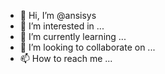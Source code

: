 - 👋 Hi, I’m @ansisys
- 👀 I’m interested in ...
- 🌱 I’m currently learning ...
- 💞️ I’m looking to collaborate on ...
- 📫 How to reach me ...

<!---
ansisys/ansisys is a ✨ special ✨ repository because its `README.md` (this file) appears on your GitHub profile.
You can click the Preview link to take a look at your changes.
--->
